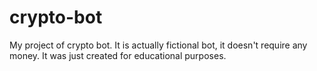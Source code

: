 # crypto-bot
My project of crypto bot. It is actually fictional bot, it doesn't require any money. It was just created for educational purposes.
